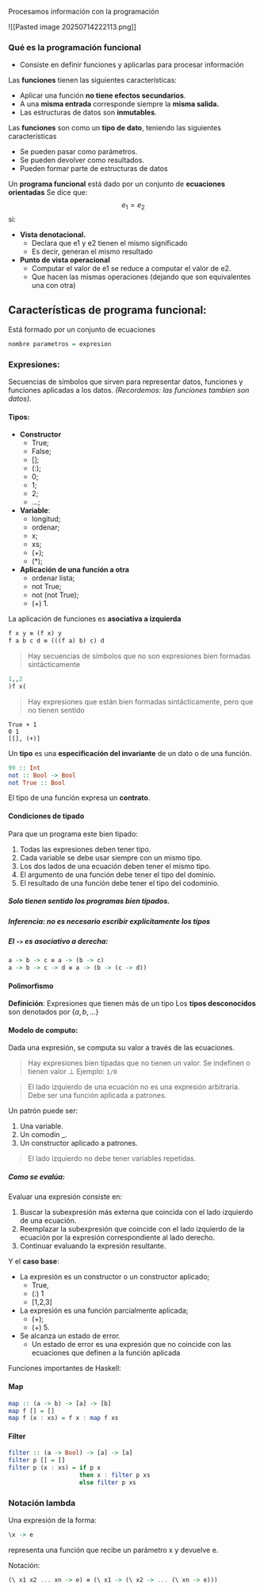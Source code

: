 Procesamos información con la programación

![[Pasted image 20250714222113.png]]

### Qué es la programación funcional

+ Consiste en definir funciones y aplicarlas para procesar información

Las **funciones** tienen las siguientes características:
+ Aplicar una función **no tiene efectos secundarios**.
+ A una **misma entrada** corresponde siempre la **misma salida.**
+ Las estructuras de datos son **inmutables**.

Las **funciones** son como un **tipo de dato**, teniendo las siguientes características
+ Se pueden pasar como parámetros.
+ Se pueden devolver como resultados.
+ Pueden formar parte de estructuras de datos

Un **programa funcional** está dado por un conjunto de **ecuaciones orientadas**
Se dice que:
$$e_1 = e_2$$
si:
+ **Vista denotacional.**
	+ Declara que e1 y e2 tienen el mismo significado
	+ Es decir, generan el mismo resultado
+ **Punto de vista operacional**
	+ Computar el valor de e1 se reduce a computar el valor de e2.
	+ Que hacen las mismas operaciones (dejando que son equivalentes una con otra)
## Características de programa funcional:

Está formado por un conjunto de ecuaciones

```haskell
nombre parametros = expresion
```

### Expresiones:
Secuencias de símbolos que sirven para representar datos, funciones y funciones aplicadas a los datos.
*(Recordemos: las funciones tambien son datos).*

#### Tipos:
+ **Constructor**
	+ True; 
	+ False; 
	+ []; 
	+ (:); 
	+ 0; 
	+ 1; 
	+ 2; 
	+ $\dots$;
+ **Variable**:
	+ longitud;
	+ ordenar;
	+ x;
	+ xs;
	+ (+); 
	+ (\*);
+ **Aplicación de una función a otra**
	+ ordenar lista;
	+ not True;
	+ not (not True);
	+ (+) 1.

La aplicación de funciones es **asociativa a izquierda**

```haskell
f x y ≡ (f x) y
f a b c d ≡ (((f a) b) c) d
```

> Hay secuencias de símbolos que no son expresiones bien formadas sintácticamente

```haskell
1,,2
)f x(
```

> Hay expresiones que están bien formadas sintácticamente, pero que no tienen sentido

```
True + 1
0 1
[[], (+)]
```

Un **tipo** es una **especificación del invariante** de un dato o de una
función.

```haskell
99 :: Int
not :: Bool -> Bool
not True :: Bool
```

El tipo de una función expresa un **contrato**.

#### Condiciones de tipado
Para que un programa este bien tipado:
1. Todas las expresiones deben tener tipo.
2. Cada variable se debe usar siempre con un mismo tipo.
3. Los dos lados de una ecuación deben tener el mismo tipo.
4. El argumento de una función debe tener el tipo del dominio.
5. El resultado de una función debe tener el tipo del codominio.

##### **Solo tienen sentido los programas bien tipados.**

##### **Inferencia: no es necesario escribir explícitamente los tipos**

##### El **`->`** es asociativo a derecha:
```haskell
a -> b -> c ≡ a -> (b -> c)
a -> b -> c -> d ≡ a -> (b -> (c -> d))
```

#### Polimorfismo

**Definición**: Expresiones que tienen más de un tipo
Los **tipos desconocidos** son denotados por $\{a,b,...\}$ 

#### Modelo de computo:
Dada una expresión, se computa su valor a través de las ecuaciones.

> Hay expresiones bien tipadas que no tienen un valor. Se indefinen o tienen valor $\bot$
> Ejemplo: `1/0` 

> El lado izquierdo de una ecuación no es una expresión arbitraria.
> Debe ser una función aplicada a patrones.

Un patrón puede ser:
1. Una variable.
2. Un comodín _.
3. Un constructor aplicado a patrones.
> El lado izquierdo no debe tener variables repetidas.

##### Como se evalúa:
Evaluar una expresión consiste en:
1. Buscar la subexpresión más externa que coincida con el lado izquierdo de una ecuación.
2. Reemplazar la subexpresión que coincide con el lado izquierdo de la ecuación por la expresión correspondiente al lado derecho.
3. Continuar evaluando la expresión resultante.

Y el **caso base**:
+ La expresión es un constructor o un constructor aplicado;
	+ True, 
	+ (:) 1
	+ [1,2,3]
+ La expresión es una función parcialmente aplicada;
	+ (+);
	+ (+) 5.
+ Se alcanza un estado de error.
	+ Un estado de error es una expresión que no coincide con las ecuaciones que definen a la función aplicada


Funciones importantes de Haskell:

#### Map
```haskell
map :: (a -> b) -> [a] -> [b]
map f [] = []
map f (x : xs) = f x : map f xs
```
#### Filter
```haskell
filter :: (a -> Bool) -> [a] -> [a]
filter p [] = []
filter p (x : xs) = if p x
					then x : filter p xs
					else filter p xs
```



### Notación lambda
Una expresión de la forma:
```haskell
\x -> e
```
representa una función que recibe un parámetro x y devuelve e.

Notación:
```haskell
(\ x1 x2 ... xn -> e) ≡ (\ x1 -> (\ x2 -> ... (\ xn -> e)))
```

